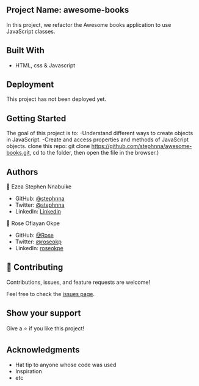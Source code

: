 ## Project Name: awesome-books
In this project, we refactor the Awesome books application to use JavaScript classes.

## Built With
- HTML, css & Javascript

## Deployment

This project has not been deployed  yet.

## Getting Started

The goal of this project is to:
-Understand different ways to create objects in JavaScript.
-Create and access properties and methods of JavaScript objects.
clone this repo: git clone https://github.com/stephnna/awesome-books.git, cd to the folder, then open the file in the browser.)

## Authors
👤 Ezea Stephen Nnabuike
- GitHub: [@stephnna](https://github.com/stephnna)
- Twitter: [@stephnna](https://twitter.com/stephnna)
- LinkedIn: [Linkedin](https://www.linkedin.com/in/stephen-nnabuike-ezea-143b97170/)


👤 Rose  Ofiayan Okpe
- GitHub: [@Rose](https://github.com/roseokpe)
- Twitter: [@roseokp](https://twitter.com/roseokpe)
- LinkedIn: [roseokpe](https://www.linkedin.com/in/rose-o-okpe-0334b5177/)

## 🤝 Contributing

Contributions, issues, and feature requests are welcome!

Feel free to check the [issues page](../../issues/).

## Show your support

Give a ⭐️ if you like this project!

## Acknowledgments

- Hat tip to anyone whose code was used
- Inspiration
- etc
